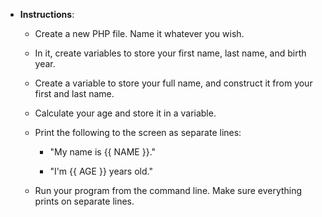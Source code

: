 * **Instructions**:

  * Create a new PHP file. Name it whatever you wish.

  * In it, create variables to store your first name, last name, and birth year.

  * Create a variable to store your full name, and construct it from your first and last name.

  * Calculate your age and store it in a variable.

  * Print the following to the screen as separate lines:

    * "My name is {{ NAME }}."

    * "I'm {{ AGE }} years old."

  * Run your program from the command line. Make sure everything prints on separate lines.